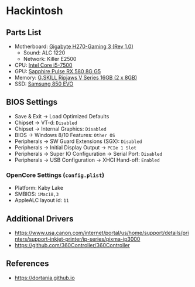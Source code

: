 # Hackintosh

## Parts List

- Motherboard: [Gigabyte H270-Gaming 3 (Rev 1.0)](http://www.gigabyte.us/Motherboard/GA-H270-Gaming-3-rev-10)
    - Sound: ALC 1220
    - Network: Killer E2500
- CPU: [Intel Core i5-7500](https://ark.intel.com/products/97123/Intel-Core-i5-7500-Processor-6M-Cache-up-to-3_80-GHz)
- GPU: [Sapphire Pulse RX 580 8G G5](https://www.sapphiretech.com/en/consumer/pulse-rx-580-8g-g5)
- Memory: [G.SKILL Ripjaws V Series 16GB (2 x 8GB)](http://www.gskill.com/en/product/f4-2400c15d-16gvr)
- SSD: [Samsung 850 EVO](https://www.samsung.com/us/computing/memory-storage/solid-state-drives/ssd-850-evo-2-5-sata-iii-250gb-mz-75e250b-am/)

## BIOS Settings

- Save & Exit -> Load Optimized Defaults
- Chipset -> VT-d: `Disabled`
- Chipset -> Internal Graphics: `Disabled`
- BIOS -> Windows 8/10 Features: `Other OS`
- Peripherals -> SW Guard Extensions (SGX): `Disabled`
- Peripherals -> Initial Display Output -> `PCIe 1 Slot`
- Peripherals -> Super IO Configuration -> Serial Port: `Disabled`
- Peripherals -> USB Configuration -> XHCI Hand-off: `Enabled`

### OpenCore Settings (`config.plist`)

- Platform: Kaby Lake
- SMBIOS: `iMac18,3`
- AppleALC layout id: `11`

## Additional Drivers

- https://www.usa.canon.com/internet/portal/us/home/support/details/printers/support-inkjet-printer/ip-series/pixma-ip3000
- https://github.com/360Controller/360Controller

## References

- https://dortania.github.io
